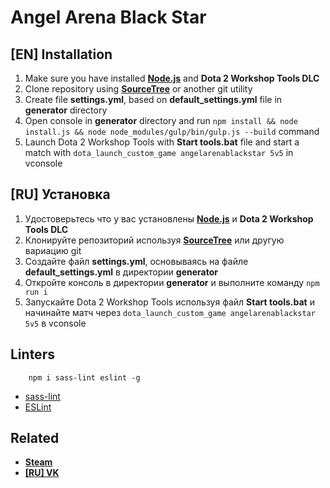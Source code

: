 # Angel Arena Black Star
## [EN] Installation
1. Make sure you have installed **[Node.js](https://nodejs.org/en/)** and **Dota 2 Workshop Tools DLC**
2. Clone repository using **[SourceTree](https://www.sourcetreeapp.com/)** or another git utility
3. Create file **settings.yml**, based on **default_settings.yml** file in **generator** directory
4. Open console in **generator** directory and run `npm install && node install.js && node node_modules/gulp/bin/gulp.js --build` command
5. Launch Dota 2 Workshop Tools with **Start tools.bat** file and start a match with `dota_launch_custom_game angelarenablackstar 5v5` in vconsole

## [RU] Установка
1. Удостоверьтесь что у вас установлены **[Node.js](https://nodejs.org/en/)** и **Dota 2 Workshop Tools DLC**
2. Клонируйте репозиторий используя **[SourceTree](https://www.sourcetreeapp.com/)** или другую вариацию git
3. Создайте файл **settings.yml**, основываясь на файле **default_settings.yml** в директории **generator**
4. Откройте консоль в директории **generator** и выполните команду `npm run i`
5. Запускайте Dota 2 Workshop Tools используя файл **Start tools.bat** и начинайте матч через `dota_launch_custom_game angelarenablackstar 5v5` в vconsole

## Linters
```
	npm i sass-lint eslint -g
```
* [sass-lint](https://github.com/sasstools/sass-lint)
* [ESLint](http://eslint.org/)

## Related
* **[Steam](https://steamcommunity.com/sharedfiles/filedetails/?id=699441891)**
* **[[RU] VK](https://vk.com/angelarenablackstar)**
